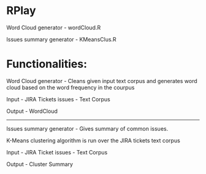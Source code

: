 RPlay
=====


Word Cloud generator - wordCloud.R

Issues summary generator - KMeansClus.R



Functionalities:
================

Word Cloud generator - Cleans given input text corpus and generates word cloud based on the word frequency in the courpus

Input - JIRA Tickets issues - Text Corpus

Output - WordCloud

-------------------

Issues summary generator - Gives summary of common issues.

K-Means clustering algorithm is run over the JIRA tickets text corpus

Input - JIRA Ticket issues - Text Corpus

Output - Cluster Summary




